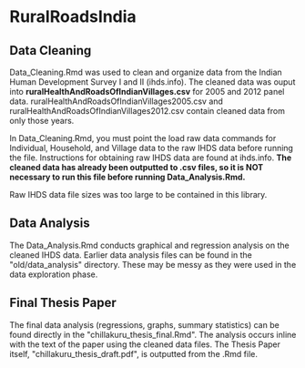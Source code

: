 # RuralRoadsIndia

## Data Cleaning
Data_Cleaning.Rmd was used to clean and organize data from the Indian Human Development Survey I and II (ihds.info). The cleaned data was ouput into **ruralHealthAndRoadsOfIndianVillages.csv** for 2005 and 2012 panel data. ruralHealthAndRoadsOfIndianVillages2005.csv and ruralHealthAndRoadsOfIndianVillages2012.csv contain cleaned data from only those years. 

In Data_Cleaning.Rmd, you must point the load raw data commands for Individual, Household, and Village data to the raw IHDS data before running the file. Instructions for obtaining raw IHDS data are found at ihds.info. **The cleaned data has already been outputted to .csv files, so it is NOT necessary to run this file before running Data_Analysis.Rmd.** 

Raw IHDS data file sizes was too large to be contained in this library.


## Data Analysis
The Data_Analysis.Rmd conducts graphical and regression analysis on the cleaned IHDS data. Earlier data analysis files can be found in the "old/data_analysis" directory. These may be messy as they were used in the data exploration phase.

## Final Thesis Paper
The final data analysis (regressions, graphs, summary statistics) can be found directly in the "chillakuru_thesis_final.Rmd". The analysis occurs inline with the text of the paper using the cleaned data files. The Thesis Paper itself, "chillakuru_thesis_draft.pdf", is outputted from the .Rmd file.
